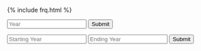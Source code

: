 {% include frq.html %}
<br>

<script>

function isLeapYear() {
    let year = document.getElementById("inputYear").value;

    fetch(`https://music.nighthawkcoders.tk/api/calendar/isLeapYear/${year}`)
    .then(data => data.json())
    .then(data => {

        console.log(data);
        document.getElementById(
          "isLeapYearResult"
        ).innerHTML = `${data.isLeapYear}`;
    

    })
}

function numberOfLeapYears() {
    let year1 = document.getElementById("inputYear1").value;
    let year2 = document.getElementById("inputYear2").value;
    console.log(year1);

    fetch(`https://music.nighthawkcoders.tk/api/calendar/numberOfLeapYears/${year1}-${year2}`)
    .then(data => data.json())
    .then(data => {

        console.log(data);
        document.getElementById(
          "numberOfLeapYearsResult"
        ).innerHTML = `${data.numberOfLeapYears}`;


    })
}

</script>

<input id="inputYear" placeholder="Year">
<button onclick="isLeapYear()">Submit</button>
<p id="isLeapYearResult"></p>

<input id="inputYear1" placeholder="Starting Year">
    <input id="inputYear2" placeholder="Ending Year">
    <button onclick="numberOfLeapYears()">Submit</button>
<p id="numberOfLeapYearsResult"></p>

